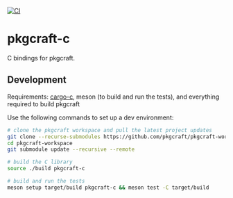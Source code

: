 [![CI](https://github.com/pkgcraft/pkgcraft-c/workflows/CI/badge.svg)](https://github.com/pkgcraft/pkgcraft-c/actions/workflows/ci.yml)

# pkgcraft-c

C bindings for pkgcraft.

## Development

Requirements: [cargo-c](https://crates.io/crates/cargo-c), meson (to build and
run the tests), and everything required to build pkgcraft

Use the following commands to set up a dev environment:

```bash
# clone the pkgcraft workspace and pull the latest project updates
git clone --recurse-submodules https://github.com/pkgcraft/pkgcraft-workspace.git
cd pkgcraft-workspace
git submodule update --recursive --remote

# build the C library
source ./build pkgcraft-c

# build and run the tests
meson setup target/build pkgcraft-c && meson test -C target/build
```
